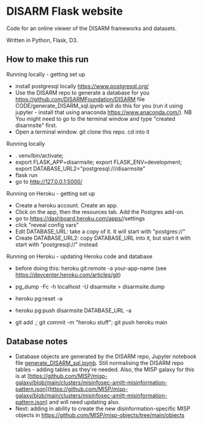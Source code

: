 # DISARM Flask website
Code for an online viewer of the DISARM frameworks and datasets. 

Written in Python, Flask, D3. 

## How to make this run

Running locally - getting set up

* install postgresql locally https://www.postgresql.org/
* Use the DISARM repo to generate a database for you https://github.com/DISARMFoundation/DISARM file CODE/generate_DISARM_sql.ipynb will do this for you (run it using jupyter - install that using anaconda https://www.anaconda.com/). NB You might need to go to the terminal window and type "created disarmsite" first. 
* Open a terminal window.  git clone this repo. cd into it   

Running locally

* . venv/bin/activate; 
* export FLASK_APP=disarmsite; export FLASK_ENV=development; export DATABASE_URL2="postgresql:///disarmsite"
* flask run
* go to http://127.0.0.1:5000/


Running on Heroku - getting set up

* Create a heroku account. Create an app. 
* Click on the app, then the resources tab. Add the Postgres add-on.  
* go to https://dashboard.heroku.com/apps/<your heroku app name>/settings
* click "reveal config vars"
* Edit DATABASE_URL: take a copy of it. It will start with "postgres://"
* Create DATABASE_URL2: copy DATABASE_URL into it, but start it with start with "postgresql://" instead

Running on Heroku - updating Heroku code and database

* before doing this: heroku git:remote -a your-app-name (see https://devcenter.heroku.com/articles/git)

* pg_dump -Fc -h localhost -U <yourdatabaseusername> disarmsite > disarmsite.dump  
* heroku pg:reset -a <your heroku app name>   
* heroku pg:push disarmsite DATABASE_URL -a <your heroku app name> 
* git add .; git commit -m "heroku stuff"; git push heroku main


## Database notes

* Database objects are generated by the DISARM repo, Jupyter notebook file [generate_DISARM_sql.ipynb](https://github.com/DISARMFoundation/DISARM/blob/main/CODE/generate_DISARM_sql.ipynb).  Still normalising the DISARM repo tables - adding tables as they're needed. Also, the MISP galaxy for this is at [https://github.com/MISP/misp-galaxy/blob/main/clusters/misinfosec-amitt-misinformation-pattern.json](https://github.com/MISP/misp-galaxy/blob/main/clusters/misinfosec-amitt-misinformation-pattern.json) and will need updating also. 
* Next: adding in ability to create the new disinformation-specific MISP objects in https://github.com/MISP/misp-objects/tree/main/objects
